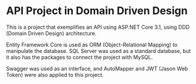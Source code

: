 # API Project in Domain Driven Design

This is a project that exemplifies an API using ASP.NET Core 3.1, using DDD (Domain Driven Design) architecture. 

Entity Framework Core is used as ORM (Object-Relational Mapping) to manipulate the database. SQL Server was used as a standard database, but it also has the packages to connect the project with MySQL. 

Swagger was used as an interface, and AutoMapper and JWT (Jason Web Token) were also applied to this project.
